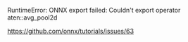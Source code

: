 RuntimeError: ONNX export failed: Couldn't export operator aten::avg_pool2d


https://github.com/onnx/tutorials/issues/63